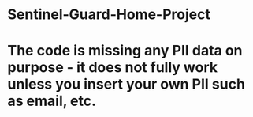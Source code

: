 # Sentinel-Guard-Home-Project
# The code is missing any PII data on purpose - it does not fully work unless you insert your own PII such as email, etc.
